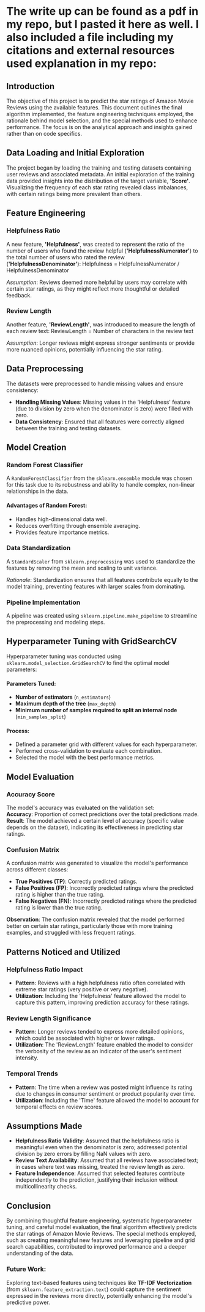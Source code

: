 # The write up can be found as a pdf in my repo, but I pasted it here as well. I also included a file including my citations and external resources used explanation in my repo:

## Introduction
The objective of this project is to predict the star ratings of Amazon Movie Reviews using the available features. This document outlines the final algorithm implemented, the feature engineering techniques employed, the rationale behind model selection, and the special methods used to enhance performance. The focus is on the analytical approach and insights gained rather than on code specifics.

## Data Loading and Initial Exploration
The project began by loading the training and testing datasets containing user reviews and associated metadata. An initial exploration of the training data provided insights into the distribution of the target variable, **'Score'**. Visualizing the frequency of each star rating revealed class imbalances, with certain ratings being more prevalent than others.

## Feature Engineering

### Helpfulness Ratio
A new feature, **'Helpfulness'**, was created to represent the ratio of the number of users who found the review helpful (**'HelpfulnessNumerator'**) to the total number of users who rated the review (**'HelpfulnessDenominator'**): Helpfulness = HelpfulnessNumerator / HelpfulnessDenominator

*Assumption*: Reviews deemed more helpful by users may correlate with certain star ratings, as they might reflect more thoughtful or detailed feedback.

### Review Length
Another feature, **'ReviewLength'**, was introduced to measure the length of each review text: ReviewLength = Number of characters in the review text

*Assumption*: Longer reviews might express stronger sentiments or provide more nuanced opinions, potentially influencing the star rating.

## Data Preprocessing
The datasets were preprocessed to handle missing values and ensure consistency:

- **Handling Missing Values**: Missing values in the 'Helpfulness' feature (due to division by zero when the denominator is zero) were filled with zero.
- **Data Consistency**: Ensured that all features were correctly aligned between the training and testing datasets.

## Model Creation

### Random Forest Classifier
A `RandomForestClassifier` from the `sklearn.ensemble` module was chosen for this task due to its robustness and ability to handle complex, non-linear relationships in the data.

#### Advantages of Random Forest:
- Handles high-dimensional data well.
- Reduces overfitting through ensemble averaging.
- Provides feature importance metrics.

### Data Standardization
A `StandardScaler` from `sklearn.preprocessing` was used to standardize the features by removing the mean and scaling to unit variance.

*Rationale*: Standardization ensures that all features contribute equally to the model training, preventing features with larger scales from dominating.

### Pipeline Implementation
A pipeline was created using `sklearn.pipeline.make_pipeline` to streamline the preprocessing and modeling steps.

## Hyperparameter Tuning with GridSearchCV
Hyperparameter tuning was conducted using `sklearn.model_selection.GridSearchCV` to find the optimal model parameters:

#### Parameters Tuned:
- **Number of estimators** (`n_estimators`)
- **Maximum depth of the tree** (`max_depth`)
- **Minimum number of samples required to split an internal node** (`min_samples_split`)

#### Process:
- Defined a parameter grid with different values for each hyperparameter.
- Performed cross-validation to evaluate each combination.
- Selected the model with the best performance metrics.

## Model Evaluation

### Accuracy Score
The model's accuracy was evaluated on the validation set:  
**Accuracy**: Proportion of correct predictions over the total predictions made.  
**Result**: The model achieved a certain level of accuracy (specific value depends on the dataset), indicating its effectiveness in predicting star ratings.

### Confusion Matrix
A confusion matrix was generated to visualize the model's performance across different classes:

- **True Positives (TP)**: Correctly predicted ratings.
- **False Positives (FP)**: Incorrectly predicted ratings where the predicted rating is higher than the true rating.
- **False Negatives (FN)**: Incorrectly predicted ratings where the predicted rating is lower than the true rating.

**Observation**: The confusion matrix revealed that the model performed better on certain star ratings, particularly those with more training examples, and struggled with less frequent ratings.

## Patterns Noticed and Utilized

### Helpfulness Ratio Impact
- **Pattern**: Reviews with a high helpfulness ratio often correlated with extreme star ratings (very positive or very negative).
- **Utilization**: Including the 'Helpfulness' feature allowed the model to capture this pattern, improving prediction accuracy for these ratings.

### Review Length Significance
- **Pattern**: Longer reviews tended to express more detailed opinions, which could be associated with higher or lower ratings.
- **Utilization**: The 'ReviewLength' feature enabled the model to consider the verbosity of the review as an indicator of the user's sentiment intensity.

### Temporal Trends
- **Pattern**: The time when a review was posted might influence its rating due to changes in consumer sentiment or product popularity over time.
- **Utilization**: Including the 'Time' feature allowed the model to account for temporal effects on review scores.

## Assumptions Made

- **Helpfulness Ratio Validity**: Assumed that the helpfulness ratio is meaningful even when the denominator is zero; addressed potential division by zero errors by filling NaN values with zero.
- **Review Text Availability**: Assumed that all reviews have associated text; in cases where text was missing, treated the review length as zero.
- **Feature Independence**: Assumed that selected features contribute independently to the prediction, justifying their inclusion without multicollinearity checks.

## Conclusion
By combining thoughtful feature engineering, systematic hyperparameter tuning, and careful model evaluation, the final algorithm effectively predicts the star ratings of Amazon Movie Reviews. The special methods employed, such as creating meaningful new features and leveraging pipeline and grid search capabilities, contributed to improved performance and a deeper understanding of the data.

### Future Work:
Exploring text-based features using techniques like **TF-IDF Vectorization** (from `sklearn.feature_extraction.text`) could capture the sentiment expressed in the reviews more directly, potentially enhancing the model's predictive power.







